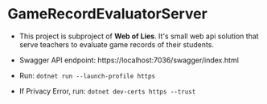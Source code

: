 # GameRecordEvaluatorServer

- This project is subproject of **Web of Lies**. It's small web api solution that serve teachers to evaluate game records of their students.

- Swagger API endpoint: https://localhost:7036/swagger/index.html

- Run: `dotnet run --launch-profile https`
- If Privacy Error, run:  `dotnet dev-certs https --trust`